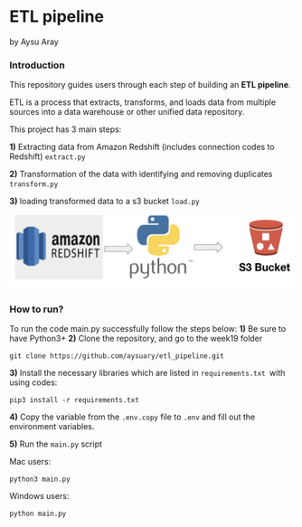 # ETL pipeline
by Aysu Aray

### Introduction
This repository guides users through each step of building an **ETL pipeline**. 

ETL is a process that extracts, transforms, and loads data from multiple sources into a data warehouse or other unified data repository.

This project has 3 main steps:

**1)** Extracting data from Amazon Redshift (includes connection codes to Redshift)
  `extract.py`

**2)** Transformation of the data with identifying and removing duplicates
  `transform.py`

**3)**  loading transformed data to a s3 bucket
   `load.py`

![ETL pipeline](screenshot.png)

### How to run?
To run the code main.py successfully follow the steps below:
**1)** Be sure to have Python3+ 
**2)** Clone the repository, and go to the week19 folder
````
git clone https://github.com/aysuary/etl_pipeline.git
````

**3)** Install the necessary libraries which are listed in `requirements.txt `with using codes:
```
pip3 install -r requirements.txt
```
**4)** Copy the variable from the `.env.copy` file to `.env` and fill out the environment variables.

**5)** Run the `main.py` script
 
Mac users:
```
python3 main.py
```

Windows users:
````
python main.py
````



